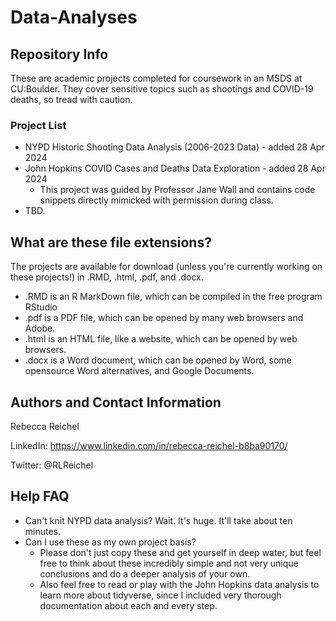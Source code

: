 # Data-Analyses

## Repository Info
These are academic projects completed for coursework in an MSDS at CU:Boulder. They cover sensitive topics such as shootings and COVID-19 deaths, so tread with caution.

### Project List

  * NYPD Historic Shooting Data Analysis (2006-2023 Data) - added 28 Apr 2024
  * John Hopkins COVID Cases and Deaths Data Exploration - added 28 Apr 2024
    + This project was guided by Professor Jane Wall and contains code snippets directly mimicked with permission during class.
  * TBD.

## What are these file extensions?
The projects are available for download (unless you're currently working on these projects!) in .RMD, .html, .pdf, and .docx.
  * .RMD is an R MarkDown file, which can be compiled in the free program RStudio
  * .pdf is a PDF file, which can be opened by many web browsers and Adobe.
  * .html is an HTML file, like a website, which can be opened by web browsers.
  * .docx is a Word document, which can be opened by Word, some opensource Word alternatives, and Google Documents.

## Authors and Contact Information

Rebecca Reichel

LinkedIn: <https://www.linkedin.com/in/rebecca-reichel-b8ba90170/>

Twitter: @RLReichel

## Help FAQ
  * Can't knit NYPD data analysis? Wait. It's huge. It'll take about ten minutes.
  * Can I use these as my own project basis?
      + Please don't just copy these and get yourself in deep water, but feel free to think about these incredibly simple and not very unique conclusions and do a deeper analysis of your own.
      + Also feel free to read or play with the John Hopkins data analysis to learn more about tidyverse, since I included very thorough documentation about each and every step.
